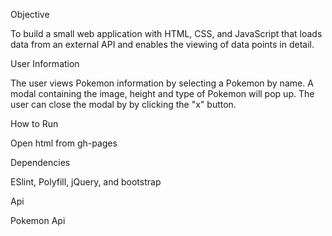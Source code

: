 Objective

To build a small web application with HTML, CSS, and JavaScript that loads
data from an external API and enables the viewing of data points in detail.

User Information

The user views Pokemon information by selecting a Pokemon by name. A modal containing the image, height and type of Pokemon will pop up. The user can close the modal by by clicking the "x" button. 

How to Run

Open html from gh-pages

Dependencies

ESlint, Polyfill, jQuery, and bootstrap

Api

Pokemon Api
